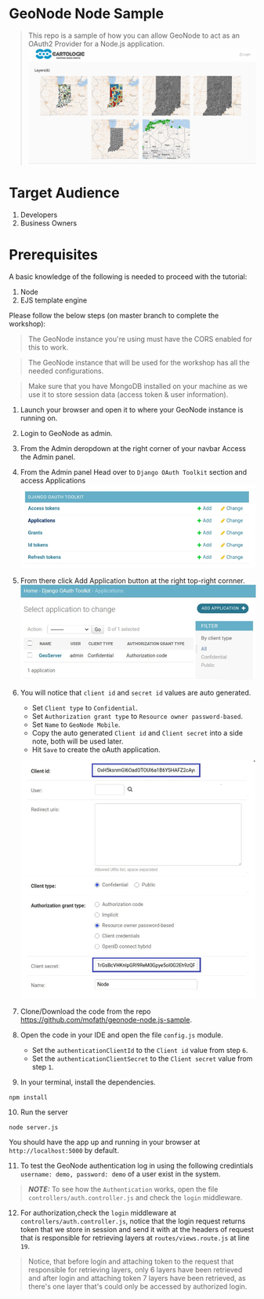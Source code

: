 # GeoNode Node Sample

> This repo is a sample of how you can allow GeoNode to act as an OAuth2 Provider for a Node.js application.
![readme-5](./assets/images/geonode.sample.gif)

# Target Audience

1. Developers
2. Business Owners

# Prerequisites

A basic knowledge of the following is needed to proceed with the tutorial:

1. Node
2. EJS template engine

Please follow the below steps (on master branch to complete the workshop):

> The GeoNode instance you're using must have the CORS enabled for this to work.

> The GeoNode instance that will be used for the workshop has all the needed configurations.

> Make sure that you have MongoDB installed on your machine as we use it to store session data (access token & user information).


1. Launch your browser and open it to where your GeoNode instance is running on.

2. Login to GeoNode as admin.

3. From the Admin deropdown at the right corner of your navbar Access the Admin panel.

4. From the Admin panel Head over to `Django OAuth Toolkit` section and access Applications
   ![readme-1](./assets/images/readme-1.jpg)

5. From there click Add Application button at the right top-right cornner.
   ![readme-2](./assets/images/readme-2.jpg)

6. You will notice that `client id` and `secret id` values are auto generated.

   - Set `Client type` to `Confidential`.
   - Set `Authorization grant type` to `Resource owner password-based`.
   - Set `Name` to `GeoNode Mobile`.
   - Copy the auto generated `Client id` and `Client secret` into a side note, both will be used later.
   - Hit `Save` to create the oAuth application.

   ![readme-3](./assets/images/readme-3.jpg)

7. Clone/Download the code from the repo https://github.com/mofath/geonode-node.js-sample.

8. Open the code in your IDE and open the file `config.js` module.

   - Set the `authenticationClientId` to the `Client id` value from step `6`.
   - Set the `authenticationClientSecret` to the `Client secret` value from step `1`.

9. In your terminal, install the dependencies.

```
npm install
```

10. Run the server

```
node server.js
```

You should have the app up and running in your browser at `http://localhost:5000` by default.

11. To test the GeoNode authentication log in using the following credintials `username: demo, password: demo` of a user exist in the system.

> **_NOTE:_** To see how the `Authentication` works, open the file `controllers/auth.controller.js` and check the `login` middleware.

12. For authorization,check the `login` middleware at `controllers/auth.controller.js`, notice that the login request returns token that we store in session and send it with at the headers of request that is responsible for retrieving layers at `routes/views.route.js` at line `19`.

> Notice, that before login and attaching token to the request that responsible for retrieving layers, only 6 layers have been retrieved and after login and attaching token 7 layers have been retrieved, as there's one layer that's could only be accessed by authorized login.




